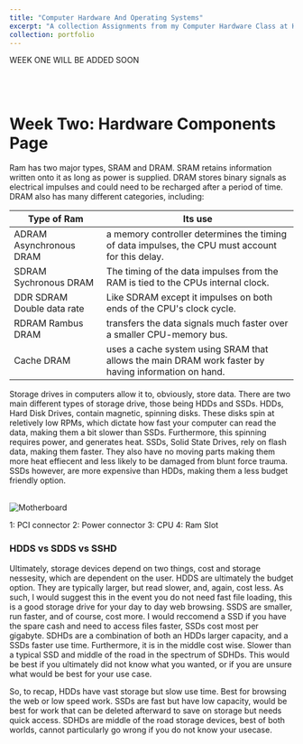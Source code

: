 ```yaml
---
title: "Computer Hardware And Operating Systems"
excerpt: "A collection Assignments from my Computer Hardware Class at Hocking College"
collection: portfolio
---
```



WEEK ONE WILL BE ADDED SOON

<a id="week_02"></a><br><br>
# Week Two: Hardware Components Page

Ram has two major types, SRAM and DRAM. SRAM retains information written onto it as long as power is supplied. DRAM stores binary signals as electrical impulses and could need to be recharged after a period of time.
DRAM also has many different categories, including:

|Type of Ram| Its use|
|----|-----|
|ADRAM Asynchronous DRAM| a memory controller determines the timing of data impulses, the CPU must account for this delay.|
|SDRAM Sychronous DRAM| The timing of the data impulses from the RAM is tied to the CPUs internal clock.|
|DDR SDRAM Double data rate| Like SDRAM except it impulses on both ends of the CPU's clock cycle.|
|RDRAM Rambus DRAM| transfers the data signals much faster over a smaller CPU-memory bus.|
|Cache DRAM| uses a cache system using SRAM that allows the main DRAM work faster by having information on hand.|

Storage drives in computers allow it to, obviously, store data. There are two main different types of storage drive, those being HDDs and SSDs. HDDs, Hard Disk Drives, contain magnetic, spinning disks. These disks spin at reletively low RPMs, which dictate how fast your computer can read the data, making them a bit slower than SSDs. Furthermore, this spinning requires power, and generates heat. SSDs, Solid State Drives, rely on flash data, making them faster. They also have no moving parts making them more heat effiecent and less likely to be damaged from blunt force trauma. SSDs however, are more expensive than HDDs, making them a less budget friendly option.
<Br><Br>

![Motherboard](https://github.com/user-attachments/assets/1149cb1f-5de1-4cae-9295-bb344f19e765)

1: PCI connector
2: Power connector
3: CPU
4: Ram Slot

### HDDS vs SDDS vs SSHD

Ultimately, storage devices depend on two things, cost and storage nessesity, which are dependent on the user. 
HDDS are ultimately the budget option. They are typically larger, but read slower, and, again, cost less. As such, I would suggest this in the event you do not need fast file loading, this is a good storage drive for your day to day web browsing.
SSDS are smaller, run faster, and of course, cost more. I would reccomend a SSD if you have the spare cash and need to access files faster, SSDs cost most per gigabyte.
SDHDs are a combination of both an HDDs larger capacity, and a SSDs faster use time. Furthermore, it is in the middle cost wise. Slower than a typical SSD and middle of the road in the spectrum of SDHDs. This would be best if you ultimately did not know what you wanted, or if you are unsure what would be best for your use case. 

So, to recap, HDDs have vast storage but slow use time. Best for browsing the web or low speed work. SSDs are fast but have low capacity, would be best for work that can be deleted afterward to save on storage but needs quick access. SDHDs are middle of the road storage devices, best of both worlds, cannot particularly go wrong if you do not know your usecase. 

